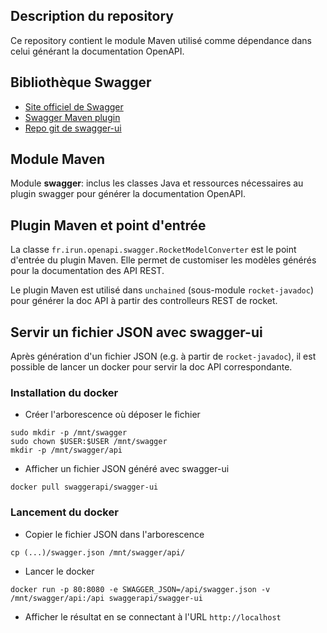 ## Description du repository

Ce repository contient le module Maven utilisé comme dépendance dans celui générant la documentation OpenAPI.

## Bibliothèque Swagger

- [Site officiel de Swagger](https://swagger.io/)
- [Swagger Maven plugin](https://github.com/kongchen/swagger-maven-plugin)
- [Repo git de swagger-ui](https://github.com/swagger-api/swagger-ui)

## Module Maven

Module **swagger**: inclus les classes Java et ressources nécessaires au plugin swagger pour générer la documentation OpenAPI.

## Plugin Maven et point d'entrée

La classe `fr.irun.openapi.swagger.RocketModelConverter` est le point d'entrée du plugin Maven.
Elle permet de customiser les modèles générés pour la documentation des API REST.

Le plugin Maven est utilisé dans `unchained` (sous-module `rocket-javadoc`) pour générer la doc API à partir des controlleurs REST de rocket.

## Servir un fichier JSON avec swagger-ui

Après génération d'un fichier JSON (e.g. à partir de `rocket-javadoc`), il est possible de lancer un docker pour servir la doc API correspondante.

### Installation du docker

- Créer l'arborescence où déposer le fichier

```
sudo mkdir -p /mnt/swagger
sudo chown $USER:$USER /mnt/swagger
mkdir -p /mnt/swagger/api
```

- Afficher un fichier JSON généré avec swagger-ui

```
docker pull swaggerapi/swagger-ui
```

### Lancement du docker

- Copier le fichier JSON dans l'arborescence

```
cp (...)/swagger.json /mnt/swagger/api/
```

- Lancer le docker

```
docker run -p 80:8080 -e SWAGGER_JSON=/api/swagger.json -v /mnt/swagger/api:/api swaggerapi/swagger-ui
```

- Afficher le résultat en se connectant à l'URL `http://localhost`


